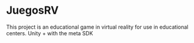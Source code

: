 # JuegosRV
This project is an educational game in virtual reality for use in educational centers. Unity + with the meta SDK
